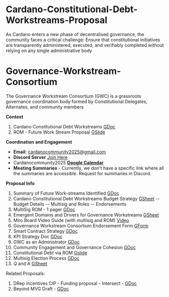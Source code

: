 # Cardano-Constitutional-Debt-Workstreams-Proposal
As Cardano enters a new phase of decentralised governance, the community faces a critical challenge: Ensure that constitutional initiatives are transparently administered, executed, and verifiably completed without relying on any single administrative body


# Governance-Workstream-Consortium
The Governance Workstream Consortium (GWC) is a grassroots governance coordination body formed by Constitutional Delegates, Alternates, and community members

**__Context__**
1. Cardano Constitutional Debt Workstreams [GDoc](https://docs.google.com/document/d/1ruTWv3qoyxnWSoJ1KpilttozfKQGTq0Ly4CyPpS8YM4)
2. ROM - Future Work Stream Proposal [GSlide](https://docs.google.com/presentation/d/1y3Fv_um8oMrZZ5QPV6eJnqU2YOILnnZj2oh65_Hzw-Q/edit?usp=sharing)
   
**__Coordination and Engagement__**
- **Email:** cardanocommunity2025@gmail.com
- **Discord Server** [Join Here](https://discord.gg/PHpgPFTz5m)
- Cardanocommunity2025 [**Google Calendar**](https://calendar.google.com/calendar/u/0?cid=Y2FyZGFub2NvbW11bml0eTIwMjVAZ21haWwuY29t)
- **Meeting Summaries** - Currently, we don't have a specific link where all the summaries are accessible. Request for summaries in Discord.

**__Proposal Info__**
1. Summary of Future Work-streams Identified [GDoc](https://docs.google.com/document/d/1BIfPsHhvzEhLxU1wbMxosQn3tQHel_euIzekbFbLjG4)
2. Cardano Constitutional Debt Workstreams Budget Strategy [GSheet](https://docs.google.com/spreadsheets/d/1ArJLvbOjkjFsj8P_KyTnMWNFzYaakJpnE0b9b4Qsbnw)
-- Budget Details
-- Multisig and Roles
-- Endorsements
3. MultiSig ROM - 1 pager [GDoc](https://docs.google.com/document/d/1pB-FreDfQCjlNiVYx3MtMaBfEiz7oXb9iaaDqwLZhbE/edit?usp=sharing)
4. Emergent Domains and Drivers for Governance Workstreams [GSheet](https://docs.google.com/spreadsheets/d/1wKLVGCTYSQK_xsZPaPIFp4npOzjESb4r6vrICZCFsNw)
5. Miro Board Video Guide (with multisig and ROM) [Video](https://youtu.be/IH3cPPnbngY)
6. Governance Workstream Consortium Endorsement Form [GForm](https://forms.gle/NyrMnvKEqNYWrZoc9)
7. Smart Contract Strategy [GDoc](https://docs.google.com/document/d/1eWlNo5lKrHlqziOv2wMSUazOU331Cml7CZlEuqh2UL4)
8. KPI Strategy Doc [GDoc](https://docs.google.com/document/d/1COYQTL_TRshVtvv8fN7kLB6I1i6L0N-lBfMzbYygMPs)
9. GWC as an Administrator [GDoc](https://docs.google.com/document/d/1Kv5xzCC5M16x7rRXm2nX_RZsmq7MFihpcP58R3yZZA4)
10. Community Engagement and Governance Cohesion [GDoc](https://docs.google.com/document/d/1QD8oefRH8pNtyffQKy8cgV5W5rtkZpkJKeYoBDeuFgo)
11. Constitutional Debt via ROM [Gslide](https://docs.google.com/presentation/d/1ormQaxV1bRiUSpC1hDIG9ug16_PgzRNJAAVh16iiMms)
12. Multisig Election Process [GDoc](https://docs.google.com/document/d/1U3khMIFQDu62SskTUONrDE1RH_bcCaBR3RKoKM8BKOY)
13. Q and A [GSheet](https://docs.google.com/spreadsheets/d/1NUw-wHlagzssArrGvTW-BnvShGojK1HbG8CrJgtbTts)


Related Proposals:
1. DRep incentives CIP - Funding proposal - Intersect - [GDoc](https://docs.google.com/document/d/1AOKY7eGzpM72eVDfNqGxAfJVIAXq5767Yjwg2_5tDug)
2. Beyond MVG Draft - [GDoc](https://docs.google.com/document/d/1zojo0m416LolsHkpC1HF42Gq0ZACulHTtLXmzWnvc_k)
